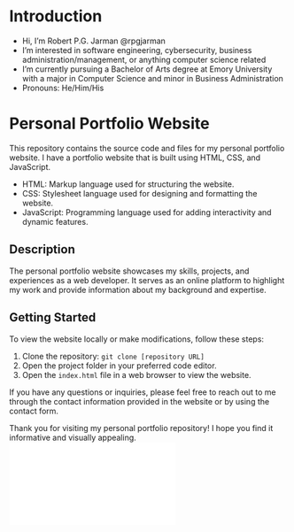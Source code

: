 # Introduction

- Hi, I’m Robert P.G. Jarman @rpgjarman
- I’m interested in software engineering, cybersecurity, business administration/management, or anything computer science related
- I’m currently pursuing a Bachelor of Arts degree at Emory University with a major in Computer Science and minor in Business Administration
- Pronouns: He/Him/His

# Personal Portfolio Website

This repository contains the source code and files for my personal portfolio website. I have a portfolio website that is built using HTML, CSS, and JavaScript.
- HTML: Markup language used for structuring the website.
- CSS: Stylesheet language used for designing and formatting the website.
- JavaScript: Programming language used for adding interactivity and dynamic features.

## Description

The personal portfolio website showcases my skills, projects, and experiences as a web developer. It serves as an online platform to highlight my work and provide information about my background and expertise.

## Getting Started

To view the website locally or make modifications, follow these steps:
1. Clone the repository: `git clone [repository URL]`
2. Open the project folder in your preferred code editor.
3. Open the `index.html` file in a web browser to view the website.

If you have any questions or inquiries, please feel free to reach out to me through the contact information provided in the website or by using the contact form.

Thank you for visiting my personal portfolio repository! I hope you find it informative and visually appealing.
![Personal Portfolio Website](index.html)
